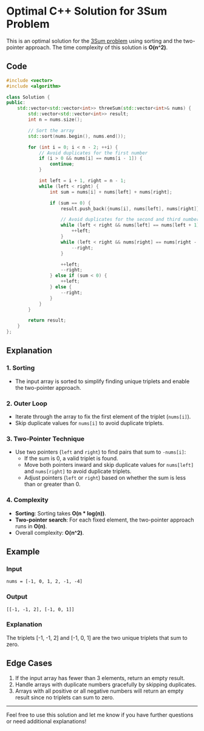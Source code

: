 
# Optimal C++ Solution for 3Sum Problem

This is an optimal solution for the [3Sum problem](https://leetcode.com/problems/3sum/) using sorting and the two-pointer approach. The time complexity of this solution is **O(n^2)**.

## Code

```cpp
#include <vector>
#include <algorithm>

class Solution {
public:
    std::vector<std::vector<int>> threeSum(std::vector<int>& nums) {
        std::vector<std::vector<int>> result;
        int n = nums.size();

        // Sort the array
        std::sort(nums.begin(), nums.end());

        for (int i = 0; i < n - 2; ++i) {
            // Avoid duplicates for the first number
            if (i > 0 && nums[i] == nums[i - 1]) {
                continue;
            }

            int left = i + 1, right = n - 1;
            while (left < right) {
                int sum = nums[i] + nums[left] + nums[right];

                if (sum == 0) {
                    result.push_back({nums[i], nums[left], nums[right]});

                    // Avoid duplicates for the second and third numbers
                    while (left < right && nums[left] == nums[left + 1]) {
                        ++left;
                    }
                    while (left < right && nums[right] == nums[right - 1]) {
                        --right;
                    }

                    ++left;
                    --right;
                } else if (sum < 0) {
                    ++left;
                } else {
                    --right;
                }
            }
        }

        return result;
    }
};
```

## Explanation

### 1. Sorting
- The input array is sorted to simplify finding unique triplets and enable the two-pointer approach.

### 2. Outer Loop
- Iterate through the array to fix the first element of the triplet (`nums[i]`).
- Skip duplicate values for `nums[i]` to avoid duplicate triplets.

### 3. Two-Pointer Technique
- Use two pointers (`left` and `right`) to find pairs that sum to `-nums[i]`:
  - If the sum is 0, a valid triplet is found.
  - Move both pointers inward and skip duplicate values for `nums[left]` and `nums[right]` to avoid duplicate triplets.
  - Adjust pointers (`left` or `right`) based on whether the sum is less than or greater than 0.

### 4. Complexity
- **Sorting**: Sorting takes **O(n \* log(n))**.
- **Two-pointer search**: For each fixed element, the two-pointer approach runs in **O(n)**.
- Overall complexity: **O(n^2)**.

## Example

### Input
```plaintext
nums = [-1, 0, 1, 2, -1, -4]
```

### Output
```plaintext
[[-1, -1, 2], [-1, 0, 1]]
```

### Explanation
The triplets [-1, -1, 2] and [-1, 0, 1] are the two unique triplets that sum to zero.

## Edge Cases
1. If the input array has fewer than 3 elements, return an empty result.
2. Handle arrays with duplicate numbers gracefully by skipping duplicates.
3. Arrays with all positive or all negative numbers will return an empty result since no triplets can sum to zero.

---

Feel free to use this solution and let me know if you have further questions or need additional explanations!
